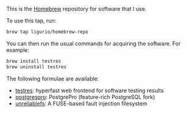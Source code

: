 This is the [Homebrew](https://brew.sh) repository for software that I use.

To use this tap, run:

```sh
brew tap ligurio/homebrew-repo
```

You can then run the usual commands for acquiring the software. For example:

```sh
brew install testres
brew uninstall testres
```

The following formulae are available:

- [testres](https://github.com/ligurio/testres): hyperfast web frontend for software testing results
- [postgrespro](https://github.com/postgrespro/postgrespro): PostgrePro (feature-rich PostgreSQL fork)
- [unreliablefs](https://github.com/ligurio/unreliablefs): A FUSE-based fault injection filesystem
